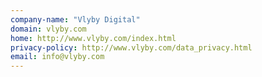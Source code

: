 ```yaml
---
company-name: "Vlyby Digital"
domain: vlyby.com
home: http://www.vlyby.com/index.html
privacy-policy: http://www.vlyby.com/data_privacy.html
email: info@vlyby.com
---
```




